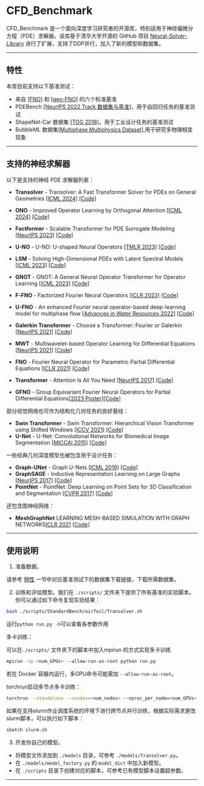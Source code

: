 


# CFD_Benchmark

CFD_Benchmark 是一个面向深度学习研究者的开源库，特别适用于神经偏微分方程（PDE）求解器。该库基于清华大学开源的 GitHub 项目 [Neural-Solver-Library](https://github.com/thuml/Neural-Solver-Library/) 进行了扩展，支持了DDP并行，加入了新的模型和数据集。


---

## 特性

本库目前支持以下基准测试：

- 来自 [[FNO]](https://arxiv.org/abs/2010.08895) 和 [[geo-FNO]](https://arxiv.org/abs/2207.05209) 的六个标准基准
- PDEBench [[NeurIPS 2022 Track 数据集与基准]](https://arxiv.org/abs/2210.07182)，用于自回归任务的基准测试
- ShapeNet-Car 数据集 [[TOG 2018]](https://dl.acm.org/doi/abs/10.1145/3197517.3201325)，用于工业设计任务的基准测试
- BubbleML 数据集[[Multiphase Multiphysics Dataset]](https://arxiv.org/abs/2307.14623),用于研究多物理相变现象

---

## 支持的神经求解器

以下是支持的神经 PDE 求解器列表：


- **Transolver** - Transolver: A Fast Transformer Solver for PDEs on General Geometries [[ICML 2024]](https://arxiv.org/abs/2402.02366) [[Code]](https://github.com/thuml/Neural-Solver-Library/blob/main/models/Transolver.py)
- **ONO** - Improved Operator Learning by Orthogonal Attention [[ICML 2024]](https://arxiv.org/abs/2310.12487v3) [[Code]](https://github.com/thuml/Neural-Solver-Library/blob/main/models/ONO.py)
- **Factformer** - Scalable Transformer for PDE Surrogate Modeling [[NeurIPS 2023]](https://arxiv.org/abs/2305.17560) [[Code]](https://github.com/thuml/Neural-Solver-Library/blob/main/models/Factformer.py)
- **U-NO** - U-NO: U-shaped Neural Operators [[TMLR 2023]](https://openreview.net/pdf?id=j3oQF9coJd) [[Code]](https://github.com/thuml/Neural-Solver-Library/blob/main/models/U_NO.py)
- **LSM** - Solving High-Dimensional PDEs with Latent Spectral Models [[ICML 2023]](https://arxiv.org/pdf/2301.12664) [[Code]](https://github.com/thuml/Neural-Solver-Library/blob/main/models/LSM.py)
- **GNOT** - GNOT: A General Neural Operator Transformer for Operator Learning [[ICML 2023]](https://arxiv.org/abs/2302.14376) [[Code]](https://github.com/thuml/Neural-Solver-Library/blob/main/models/GNOT.py)
- **F-FNO** - Factorized Fourier Neural Operators [[ICLR 2023]](https://arxiv.org/abs/2111.13802) [[Code]](https://github.com/thuml/Neural-Solver-Library/blob/main/models/F_FNO.py)
- **U-FNO** - An enhanced Fourier neural operator-based deep-learning model for multiphase flow [[Advances in Water Resources 2022]](https://www.sciencedirect.com/science/article/pii/S0309170822000562) [[Code]](https://github.com/thuml/Neural-Solver-Library/blob/main/models/U_FNO.py)
- **Galerkin Transformer** - Choose a Transformer: Fourier or Galerkin [[NeurIPS 2021]](https://arxiv.org/abs/2105.14995) [[Code]](https://github.com/thuml/Neural-Solver-Library/blob/main/models/Galerkin_Transformer.py)
- **MWT** - Multiwavelet-based Operator Learning for Differential Equations [[NeurIPS 2021]](https://openreview.net/forum?id=LZDiWaC9CGL) [[Code]](https://github.com/thuml/Neural-Solver-Library/blob/main/models/MWT.py)
- **FNO** - Fourier Neural Operator for Parametric Partial Differential Equations [[ICLR 2021]](https://arxiv.org/pdf/2010.08895) [[Code]](https://github.com/thuml/Neural-Solver-Library/blob/main/models/FNO.py)
- **Transformer** - Attention Is All You Need [[NeurIPS 2017]](https://arxiv.org/pdf/1706.03762) [[Code]](https://github.com/thuml/Neural-Solver-Library/blob/main/models/Transformer.py)

- **GFNO** - Group Equivariant Fourier Neural Operators for Partial Differential Equations[[2023 Poster]](https://arxiv.org/pdf/1706.03762)[[Code]](https://github.com/divelab/AIRS/blob/main/OpenPDE/G-FNO/models/GFNO.py)

部分视觉网络也可作为结构化几何任务的良好基线：

- **Swin Transformer** - Swin Transformer: Hierarchical Vision Transformer using Shifted Windows [[ICCV 2021]](https://arxiv.org/abs/2103.14030) [[Code]](https://github.com/thuml/Neural-Solver-Library/blob/main/models/Swin_Transformer.py)
- **U-Net** - U-Net: Convolutional Networks for Biomedical Image Segmentation [[MICCAI 2015]](https://arxiv.org/pdf/1505.04597) [[Code]](https://github.com/thuml/Neural-Solver-Library/blob/main/models/U_Net.py)

一些经典几何深度模型也被包含用于设计任务：

- **Graph-UNet** - Graph U-Nets [[ICML 2019]](https://arxiv.org/pdf/1905.05178) [[Code]](https://github.com/thuml/Neural-Solver-Library/blob/main/models/Graph_UNet.py)
- **GraphSAGE** - Inductive Representation Learning on Large Graphs [[NeurIPS 2017]](https://arxiv.org/pdf/1706.02216) [[Code]](https://github.com/thuml/Neural-Solver-Library/blob/main/models/GraphSAGE.py)
- **PointNet** - PointNet: Deep Learning on Point Sets for 3D Classification and Segmentation [[CVPR 2017]](https://arxiv.org/pdf/1612.00593) [[Code]](https://github.com/thuml/Neural-Solver-Library/blob/main/models/PointNet.py)

还包含图神经网络：

- **MeshGraphNet** LEARNING MESH-BASED SIMULATION WITH GRAPH NETWORKS[ICLR 2021](https://arxiv.org/abs/2010.03409) [[Code]](https://github.com/google-deepmind/deepmind-research/tree/master/meshgraphnets)


---

## 使用说明


1. 准备数据。

请参考 [特性](#特性) 一节中对应基准测试下的数据集下载链接，下载所需数据集。

2. 训练和评估模型。我们在 `./scripts/` 文件夹下提供了所有基准的实验脚本。你可以通过如下命令复现实验结果：

```bash
bash ./scripts/StandardBench/airfoil/Transolver.sh
```

运行`python run.py -h`可以查看各参数作用

多卡训练：

可以在`./scripts/` 文件夹下的脚本中加入mpirun 的方式实现多卡训练

```bash
mpirun -np <num_GPUs> --allow-run-as-root python run.py
```
若在 Docker 容器内运行，多GPU命令可能需加 `--allow-run-as-root`。

torchrun启动多节点多卡训练：

```bash
torchrun --standalone --nnodes=<num_nodes> --nproc_per_node=<num_GPUs> run.py
```

如果在支持slurm作业调度系统的环境下进行跨节点并行训练，根据实际需求更改slurm脚本，可以执行如下脚本：

```bash
sbatch slurm.sh
```


3. 开发你自己的模型。

- 将模型文件添加到 `./models` 目录，可参考 `./models/Transolver.py`。
- 在 `./models/model_factory.py` 的 `model_dict` 中加入新模型。
- 在 `./scripts` 目录下创建对应的脚本，可参考已有模型脚本设置超参数。

---

